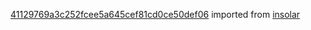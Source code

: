 [41129769a3c252fcee5a645cef81cd0ce50def06](https://github.com/insolar/insolar/commit/41129769a3c252fcee5a645cef81cd0ce50def06) imported from [insolar](https://github.com/insolar/insolar)
